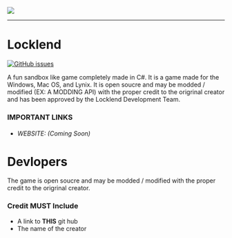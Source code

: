![](https://imgur.com/download/6aZQ61R/)


***


# Locklend  
[![GitHub issues](https://img.shields.io/github/issues/locklend-development-team/Locklend.svg?style=for-the-badge)](https://github.com/locklend-development-team/Locklend/issues)  

A fun sandbox like game completely made in C#. It is a game made for the Windows, Mac OS, and Lynix.
It is open soucre and may be modded / modified (EX: A MODDING API) with the proper credit to the origrinal creator and has been approved by the Locklend Development Team.

### IMPORTANT LINKS
- ###### WEBSITE: (Coming Soon)

# Devlopers 

The game is open soucre and may be modded / modified with the proper credit to the origrinal creator.

### Credit MUST Include 
- A link to **THIS** git hub
- The name of the creator


